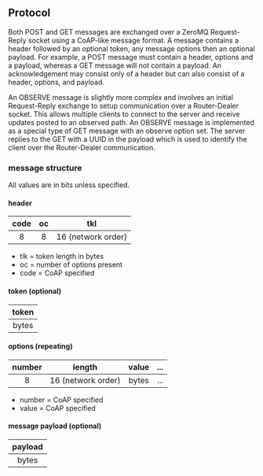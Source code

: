 ## Protocol

Both POST and GET messages are exchanged over a ZeroMQ Request-Reply socket using a CoAP-like message format. A message contains a header followed by an optional token, any message options then an optional payload. For example, a POST message must contain a header, options and a payload, whereas a GET message will not contain a payload. An acknowledgement may consist only of a header but can also consist of a header, options, and payload.

An OBSERVE message is slightly more complex and involves an initial Request-Reply exchange to setup communication over a Router-Dealer socket. This allows multiple clients to connect to the server and receive updates posted to an observed path. An OBSERVE message is implemented as a special type of GET message with an observe option set. The server replies to the GET with a UUID in the payload which is used to identify the client over the Router-Dealer communication.

### message structure

All values are in bits unless specified.

#### header
| code | oc | tkl |
| :--: |  :--: | :--: |
| 8 | 8 | 16 (network order) |

* tlk = token length in bytes
* oc = number of options present
* code = CoAP specified

#### token (optional)
| token |
| :--: |
| bytes |
#### options (repeating)
| number  | length | value | ... | 
| :--: | :--: |  :--: | :--: | 
| 8 | 16 (network order) | bytes | ... |

* number = CoAP specified
* value = CoAP specified

#### message payload (optional)
| payload |
| :--: |
| bytes |